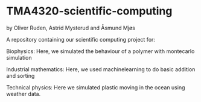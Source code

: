 # TMA4320-scientific-computing
by Oliver Ruden, Astrid Mysterud and Åsmund Mjøs

A repository containing our scientific computing project for:

Biophysics:
Here, we simulated the behaviour of a polymer with montecarlo simulation

Industrial mathematics:
Here, we used machinelearning to do basic addition and sorting

Technical physics:
Here we simulated plastic moving in the ocean using weather data. 